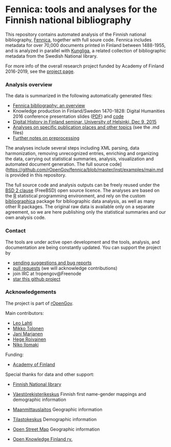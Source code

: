 Fennica: tools and analyses for the Finnish national bibliography
============================================

This repository contains automated analysis of the Finnish national bibliography, [Fennica](http://www.kansalliskirjasto.fi/kirjastoala/fennica.html), together with full soure code. Fennica includes metadata for over 70,000 documents printed in Finland between 1488-1955, and is analyzed in parallel with [Kungliga](https://github.com/ropengov/kungliga), a related collection of bibliographic metadata from the Swedish National library.

For more info of the overall research project funded by Academy of
Finland 2016-2019, see the [project
page](https://www.helsinki.fi/en/researchgroups/digital-humanities-helsinki/projects#section-13696).


### Analysis overview

The data is summarized in the following automatically generated files:

 * [Fennica bibliography: an overview](https://github.com/rOpenGov/fennica/blob/master/inst/examples/overview.md)
 * Knowledge production in Finland/Sweden 1470-1828: Digital Humanities 2016 conference presentation slides ([PDF](https://github.com/rOpenGov/fennica/blob/master/inst/examples/20160715-slides-Krakow.pdf)) and [code](inst/examples/20160715-slides-Krakow.Rmd)
 * [Digital History in Finland seminar, University of Helsinki, Dec 9, 2015](https://github.com/rOpenGov/fennica/blob/master/inst/examples/20151209-HelsinkiDH.md)
 * [Analyses on specific publication places and other topics](https://github.com/rOpenGov/fennica/tree/master/inst/examples) (see the .md files) 
 * [Further notes on preprocessing](https://github.com/rOpenGov/fennica/blob/master/inst/examples/summary.md)

The analyses include several steps including XML parsing, data
harmonization, removing unrecognized entries, enriching and organizing
the data, carrying out statistical summaries, analysis, visualization
and automated document generation. The full source
code](https://github.com/rOpenGov/fennica/blob/master/inst/examples/main.md
is provided in this repository.

The full source code and analysis outputs can be freely reused under
the [BSD 2 clause](https://opensource.org/licenses/BSD-2-Clause)
(FreeBSD) open source licence. The analyses are based on the
[R](http://r-project.org) statistical programming environment, and
rely on the custom
[bibliographica](https://github.com/ropengov/bibliographica) package
for bibliographic data analysis, as well as many other R packages. The
original raw data is available only on a separate agreement, so we are
here publishing only the statistical summaries and our own analysis
code.


### Contact

The tools are under active open development and the tools, analysis,
and documentation are being constantly updated. You can support the project by

  * [sending suggestions and bug reports](https://github.com/ropengov/fennica/issues)
  * [pull requests](https://github.com/ropengov/fennica/) (we will acknowledge contributions)
  * join IRC at !ropengov@Freenode
  * [star this github project](http://ropengov.github.io/contribute/)


### Acknowledgements


The project is part of [rOpenGov](http://ropengov.github.io/).


Main contributors:

  * [Leo Lahti](https://github.com/antagomir/)
  * [Mikko Tolonen](https://github.com/orgs/rOpenGov/people/tolonen)
  * [Jani Marjanen]()  
  * [Hege Roivainen](hegroiva)  
  * [Niko Ilomaki](https://github.com/NVI/)


Funding:

  * [Academy of Finland](https://www.kansalliskirjasto.fi/en/projects/comhis-computational-history-and-the-transformation-of-public-discourse-in-finland-1640)


Special thanks for data and other support:

  * [Finnish National library](https://www.kansalliskirjasto.fi/en/)

  * [Väestörekisterikeskus](http://vrk.fi/) Finnish first name-gender
    mappings and demographic information

  * [Maanmittauslaitos](http://mml.fi) Geographic information

  * [Tilastokeskus](http://www.tilastokeskus.fi/) Demographic information

  * [Open Street Map](https://www.openstreetmap.org) Geographic information
  
  * [Open Knowledge Finland ry.](http://fi.okfn.org/)

